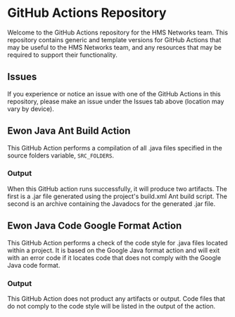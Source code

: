 # GitHub Actions Repository
Welcome to the GitHub Actions repository for the HMS Networks team. This repository contains generic and template versions for GitHub Actions that may be useful to the HMS Networks team, and any resources that may be required to support their functionality.

## Issues
If you experience or notice an issue with one of the GitHub Actions in this repository, please make an issue under the Issues tab above (location may vary by device).

## Ewon Java Ant Build Action
This GitHub Action performs a compilation of all .java files specified in the source folders variable, `SRC_FOLDERS`.

### Output
When this GitHub action runs successfully, it will produce two artifacts. The first is a .jar file generated using the project's build.xml Ant build script. The second is an archive containing the Javadocs for the generated .jar file.

## Ewon Java Code Google Format Action
This GitHub Action performs a check of the code style for .java files located within a project. It is based on the Google Java format action and will exit with an error code if it locates code that does not comply with the Google Java code format.

### Output
This GitHub Action does not product any artifacts or output. Code files that do not comply to the code style will be listed in the output of the action.

